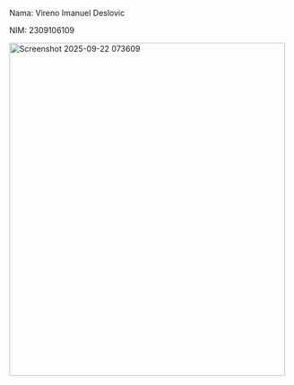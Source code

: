 Nama: Vireno Imanuel Deslovic


NIM: 2309106109



<img width="492" height="595" alt="Screenshot 2025-09-22 073609" src="https://github.com/user-attachments/assets/0de421b1-06a5-4721-9cc5-5e307645064c" />
